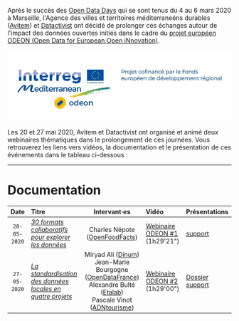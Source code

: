 Après le succès des [Open Data Days](https://datactivist.coop/opendatadays/) qui se sont tenus du 4 au 6 mars 2020 à Marseille, l'Agence des villes et territoires méditerraneéns durables ([Avitem](https://www.avitem.org/)) et [Datactivist](https://www.datactivist.coop) ont décidé de prolonger ces échanges autour de l'impact des données ouvertes initiés dans le cadre du [projet européen ODEON (Open Data for European Open iNnovation)](https://www.avitem.org/fr/projet/odeon-open-data-european-open-innovation).

![](./img/odeon_logo.jpg)

Les 20 et 27 mai 2020, Avitem et Datactivist ont organisé et animé deux webinaires thématiques dans le prolongement de ces journées. Vous retrouverez les liens vers vidéos, la documentation et le présentation de ces événements dans le tableau ci-dessous :

***

# Documentation

| Date | Titre | Intervant·es | Vidéo | Présentations
| :---: | :--- | :---: | :--- | :---|
| `20-05-2020` | [*30 formats collaboratifs pour explorer les données*](http://datactivist.coop/webinaires_odeon/webinaire_ODEON_exploration) | Charles Népote ([OpenFoodFacts](https://fr.openfoodfacts.org/)) | [Webinaire ODEON #1](https://aperi.tube/videos/watch/33c1d132-8d0b-40b8-8403-b4c9c9c42933) (1h29'21") | [support](https://docs.google.com/presentation/d/15WgFg3fhysYDVE2WOhBfHuIiTRgLzndOn8nnky1x5Ks/edit#slide=id.g288e48084b_0_0) |
| `27-05-2020` | [*La standardisation des données locales en quatre projets*](http://datactivist.coop/webinaires_odeon/webinaire_ODEON_standardisation) | Miryad Ali ([Dinum](https://numerique.gouv.fr/)) <br/> Jean-Marie Bourgogne ([OpenDataFrance](http://www.opendatafrance.net/)) <br/> Alexandre Bulté ([Etalab](https://www.etalab.gouv.fr/)) <br/> Pascale Vinot ([ADNtourisme](https://www.adn-tourisme.fr/)) | [Webinaire ODEON #2](https://aperi.tube/videos/watch/d28ee50f-a4cb-42ab-842a-87a86b83aac8) (1h29'00") | [Dossier support](https://github.com/datactivist/webinaires_odeon/tree/master/webinaire_ODEON_standardisation/supports) |
